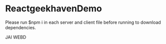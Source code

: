 # ReactgeekhavenDemo

Please run $npm i
in each server and client file before running to download dependencies.

JAI WEBD
